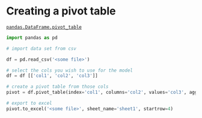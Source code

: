 # Creating a pivot table

[`pandas.DataFrame.pivot_table`](https://pandas.pydata.org/docs/reference/api/pandas.DataFrame.pivot_table.html?highlight=pivot_table#pandas.DataFrame.pivot_table)

```python
import pandas as pd

# import data set from csv

df = pd.read_csv('<some file>')

# select the cols you wish to use for the model
df = df [['col1', 'col2', 'col3']]

# create a pivot table from those cols
pivot = df.pivot_table(index='col1', columns='col2', values='col3', aggfunc='sum')

# export to excel
pivot.to_excel('<some file>', sheet_name='sheet1', startrow=4)
```